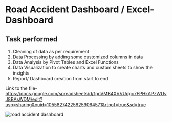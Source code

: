 # Road Accident Dashboard / Excel-Dashboard
## Task performed 
  1. Cleaning of data as per requirement
  2. Data Processing by adding some customized columns in data
  3. Data Analysis by Pivot Tables and Excel Functions
  4. Data Visualization to create charts and custom sheets to show the insights 
  5. Report/ Dashboard creation from start to end
  
  Link to the file- https://docs.google.com/spreadsheets/d/1pnVMB4XVVUdgc7FPHkAPzWUvJ8BAsWDM/edit?usp=sharing&ouid=105582742258259064571&rtpof=true&sd=true
  
  
  ![road accident dashboard](https://user-images.githubusercontent.com/73480837/227628696-7ade0f2f-d6dd-47e9-bfd9-a5f4b63f4589.png)
  
